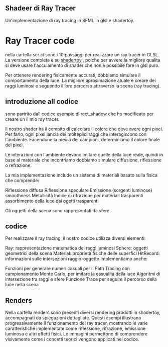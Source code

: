 ## Shadeer di Ray Tracer 

Un'implementazione di ray tracing in SFML in glsl e shadertoy.

# Ray Tracer code
nella cartella scr ci sono i 10 passaggi per realizzare un ray tracer in GLSL.
La versione completa è su [shadertoy](https://www.shadertoy.com/view/tXXGDj) , 
poiche per avvere la migliore qualita si deve usare l'acculamento di shader che non è possibile fare in glsl puro.

Per ottenere rendering fisicamente accurati, dobbiamo simulare il comportamento della luce.
La migliore aprosimazione atuale e creare dei raggi luminosi e seguendo il loro percorso
attraverso la scena (ray tracing).

## introduzione all codice

sono partrito dall codice esempio di rect_shadow che ho modificato per creare un il mio ray tracer.

Il nostro shader ha il compito di calcolare il colore che deve avere ogni pixel. Per farlo, ogni pixel lancia dei molteplici raggi che interagiscono con l'ambiente. 
Facendone la media dei campioni, determiniamo il colore finale del pixel.

Le interazioni con l'ambiente devono imitare quelle della luce reale, quindi in base al materiale che incontriamo dobbiamo simulare diffusione, riflessione o refrazione.

La mia implementazione include un sistema di materiali basato sulla fisica che comprende:

Riflessione diffusa
Riflessione speculare
Emissione (sorgenti luminose)
smoothness
Metallicità
Indice di rifrazione per materiali trasparenti
assorbimento della luce dai ogetti trasparenti

Gli oggetti della scena sono rappresentati da sfere.

## codice

Per realizzare il ray tracing, il nostro codice utilizza diversi elementi:

Ray: rappresentazione matematica dei raggi luminosi
Sphere: oggetti geometrici della scena
Material: proprietà fisiche delle superfici
HitRecord: informazioni sulle intersezioni raggio-oggetto
Implementiamo anche:

Funzioni per generare numeri casuali per il Path Tracing con campionamento Monte Carlo, per imitare la casualità della luce
Algoritmi di intersezione tra raggi e sfere
Funzione Trace per seguire il percorso della luce nella scena

## Renders

Nella cartella renders sono presenti diversi rendering prodotti in shadertoy, accompagnati da spiegazioni dettagliate. Questi esempi illustrano progressivamente il funzionamento del ray tracer, mostrando le varie caratteristiche implementate come riflessione, rifrazione, emissione luminosa e altri effetti fisici. Le immagini permettono di comprendere visivamente come i concetti teorici vengono applicati nel codice.


